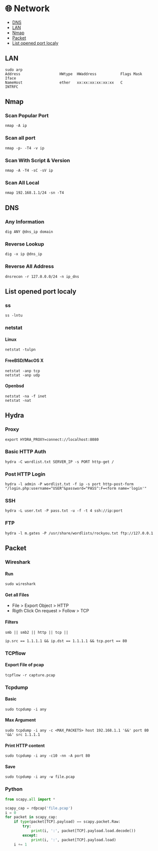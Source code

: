 # 🌐 Network

- [DNS](#dns)
- [LAN](#lan)
- [Nmap](#nmap)
- [Packet](#packet)
- [List opened port localy](#list-opened-port-localy)

## LAN
```
sudo arp
Address                  HWtype  HWaddress           Flags Mask            Iface
NameHost                 ether   xx:xx:xx:xx:xx:xx   C                     INTRFC
```

## Nmap
### Scan Popular Port
```
nmap -A ip
```
### Scan all port 
```
nmap -p- -T4 -v ip
```
### Scan With Script & Version
```
nmap -A -T4 -sC -sV ip 
```
### Scan All Local
```
nmap 192.168.1.1/24 -sn -T4 
```

## DNS
### Any Information
```
dig ANY @dns_ip domain
```

### Reverse Lookup
```
dig -x ip @dns_ip
```

### Reverse All Address
```
dnsrecon -r 127.0.0.0/24 -n ip_dns
```

## List opened port localy

### ss

```
ss -lntu
```

### netstat

#### Linux

```
netstat -tulpn
```

#### FreeBSD/MacOS X

```
netstat -anp tcp
netstat -anp udp
```

#### Openbsd

```
netstat -na -f inet
netstat -nat
```

## Hydra
### Proxy
```
export HYDRA_PROXY=connect://localhost:8080
```
### Basic HTTP Auth 
```
hydra -C wordlist.txt SERVER_IP -s PORT http-get /
```
### Post HTTP Login
```
hydra -l admin -P wordlist.txt -f ip -s port http-post-form "/login.php:username=^USER^&password=^PASS^:F=<form name='login'"
```
### SSH
```
hydra -L user.txt -P pass.txt -u -f -t 4 ssh://ip:port
```
### FTP
```
hydra -l m.gates -P /usr/share/wordlists/rockyou.txt ftp://127.0.0.1
```

## Packet
### Wireshark
#### Run
```
sudo wireshark
```
#### Get all Files
- File > Export Object > HTTP
- Rigth Click On request > Follow > TCP

#### Filters
```
smb || smb2 || http || tcp ||
```
```
ip.src == 1.1.1.1 && ip.dst == 1.1.1.1 && tcp.port == 80
```

### TCPflow
#### Export File of pcap
```
tcpflow -r capture.pcap
```

### Tcpdump
#### Basic
```
sudo tcpdump -i any
```
#### Max Argument
```
sudo tcpdump -i any -c <MAX_PACKETS> host 192.168.1.1 '&&' port 80 '&&' src 1.1.1.1
```
#### Print HTTP content
```
sudo tcpdump -i any -c10 -nn -A port 80
```
#### Save
```
sudo tcpdump -i any -w file.pcap
```

### Python
```python
from scapy.all import *

scapy_cap = rdpcap('file.pcap')
i = 0
for packet in scapy_cap:
	if type(packet[TCP].payload) == scapy.packet.Raw:
		try:
			print(i, ':', packet[TCP].payload.load.decode())
		except:
			print(i, ':', packet[TCP].payload.load)
	i += 1
```